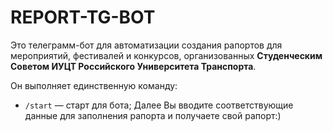 # REPORT-TG-BOT

Это телеграмм-бот для автоматизации создания рапортов для мероприятий, фестивалей и конкурсов, организованных **Студенческим Советом ИУЦТ Российского Университета Транспорта**.

Он выполняет единственную команду:
- `/start` — старт для бота;
Далее Вы вводите соответствующие данные для заполнения рапорта и получаете свой рапорт:)

